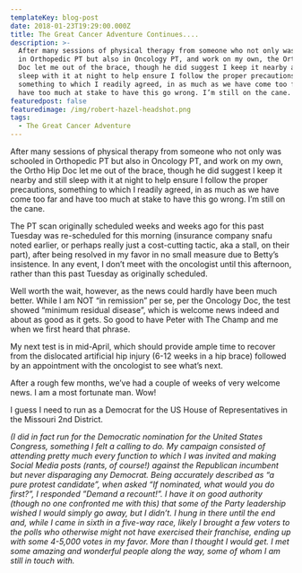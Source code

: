 ```yaml
---
templateKey: blog-post
date: 2018-01-23T19:29:00.000Z
title: The Great Cancer Adventure Continues....
description: >-
  After many sessions of physical therapy from someone who not only was schooled
  in Orthopedic PT but also in Oncology PT, and work on my own, the Ortho Hip
  Doc let me out of the brace, though he did suggest I keep it nearby and still
  sleep with it at night to help ensure I follow the proper precautions,
  something to which I readily agreed, in as much as we have come too far and
  have too much at stake to have this go wrong. I’m still on the cane.
featuredpost: false
featuredimage: /img/robert-hazel-headshot.png
tags:
  - The Great Cancer Adventure
---
```

After many sessions of physical therapy from someone who not only was schooled in Orthopedic PT but also in Oncology PT, and work on my own, the Ortho Hip Doc let me out of the brace, though he did suggest I keep it nearby and still sleep with it at night to help ensure I follow the proper precautions, something to which I readily agreed, in as much as we have come too far and have too much at stake to have this go wrong. I’m still on the cane.

The PT scan originally scheduled weeks and weeks ago for this past Tuesday was re-scheduled for this morning (insurance company snafu noted earlier, or perhaps really just a cost-cutting tactic, aka a stall, on their part), after being resolved in my favor in no small measure due to Betty’s insistence. In any event, I don’t meet with the oncologist until this afternoon, rather than this past Tuesday as originally scheduled.

Well worth the wait, however, as the news could hardly have been much better. While I am NOT “in remission” per se, per the Oncology Doc, the test showed “minimum residual disease”, which is welcome news indeed and about as good as it gets. So good to have Peter with The Champ and me when we first heard that phrase.

My next test is in mid-April, which should provide ample time to recover from the dislocated artificial hip injury (6-12 weeks in a hip brace) followed by an appointment with the oncologist to see what’s next.

After a rough few months, we’ve had a couple of weeks of very welcome news. I am a most fortunate man. Wow!

I guess I need to run as a Democrat for the US House of Representatives in the Missouri 2nd District.

*(I did in fact run for the Democratic nomination for the United States Congress, something I felt a calling to do. My campaign consisted of attending pretty much every function to which I was invited and making Social Media posts (rants, of course!) against the Republican incumbent but never disparaging any Democrat. Being accurately described as “a pure protest candidate”, when asked “If nominated, what would you do first?”, I responded ”Demand a recount!”. I have it on good authority (though no one confronted me with this) that some of the Party leadership wished I would simply go away, but I didn’t. I hung in there until the end and, while I came in sixth in a five-way race, likely I brought a few voters to the polls who otherwise might not have exercised their franchise, ending up with some 4-5,000 votes in my favor. More than I thought I would get. I met some amazing and wonderful people along the way, some of whom I am still in touch with.*
